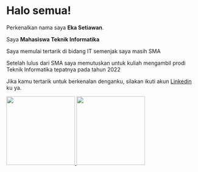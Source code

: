 # Halo semua! 

Perkenalkan nama saya **Eka Setiawan**.<br>

Saya **Mahasiswa Teknik Informatika**<br>

Saya memulai tertarik di bidang IT semenjak saya masih SMA<br>

Setelah lulus dari SMA saya memutuskan untuk kuliah mengambil prodi Teknik Informatika tepatnya pada tahun 2022<br>

Jika kamu tertarik untuk berkenalan denganku, silakan ikuti akun [Linkedin](https://www.linkedin.com/in/eka-setiawan-375045252/) ku ya.

<p align="left">
<a href="https://github.com/Setiawan2800">
  <img height="180em" src="https://github-readme-stats-eight-theta.vercel.app/api?username=Setiawan2800&show_icons=true&theme=algolia&include_all_commits=true&count_private=true"/>
  <img height="180em" src="https://github-readme-stats-eight-theta.vercel.app/api/top-langs/?username=Setiawan2800&layout=compact&theme=algolia"/>
</a>
</p>
